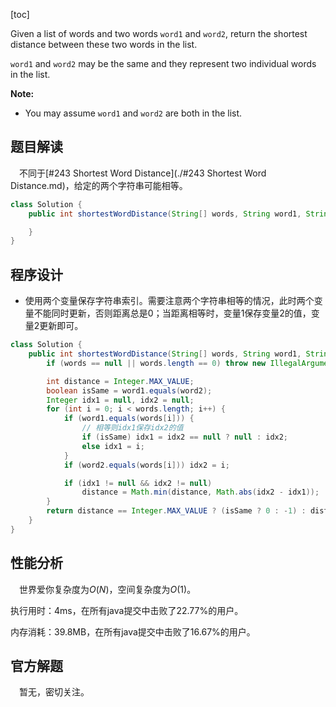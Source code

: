 [toc]

Given a list of words and two words `word1` and `word2`, return the shortest distance between these two words in the list.

`word1` and `word2` may be the same and they represent two individual words in the list.



**Note:**

* You may assume `word1` and `word2` are both in the list.



## 题目解读

&emsp;不同于[#243 Shortest Word Distance](./#243 Shortest Word Distance.md)，给定的两个字符串可能相等。

```java
class Solution {
    public int shortestWordDistance(String[] words, String word1, String word2) {

    }
}
```

## 程序设计

* 使用两个变量保存字符串索引。需要注意两个字符串相等的情况，此时两个变量不能同时更新，否则距离总是$0$；当距离相等时，变量1保存变量2的值，变量2更新即可。

```java
class Solution {
    public int shortestWordDistance(String[] words, String word1, String word2) {
        if (words == null || words.length == 0) throw new IllegalArgumentException("invalid param");

        int distance = Integer.MAX_VALUE;
        boolean isSame = word1.equals(word2);
        Integer idx1 = null, idx2 = null;
        for (int i = 0; i < words.length; i++) {
            if (word1.equals(words[i])) {
                // 相等则idx1保存idx2的值
                if (isSame) idx1 = idx2 == null ? null : idx2;
                else idx1 = i;
            }
            if (word2.equals(words[i])) idx2 = i;

            if (idx1 != null && idx2 != null)
                distance = Math.min(distance, Math.abs(idx2 - idx1));
        }
        return distance == Integer.MAX_VALUE ? (isSame ? 0 : -1) : distance;
    }
}
```

## 性能分析

&emsp;世界爱你复杂度为$O(N)$，空间复杂度为$O(1)$。

执行用时：4ms，在所有java提交中击败了22.77%的用户。

内存消耗：39.8MB，在所有java提交中击败了16.67%的用户。

## 官方解题

&emsp;暂无，密切关注。